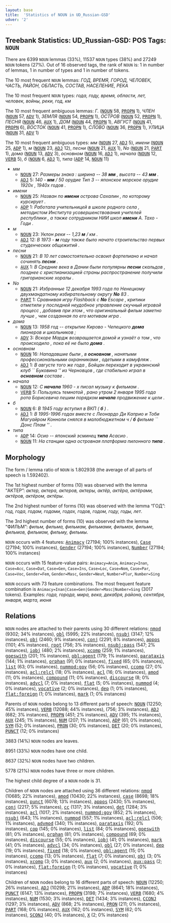 ```yaml
---
layout: base
title:  'Statistics of NOUN in UD_Russian-GSD'
udver: '2'
---
```


## Treebank Statistics: UD_Russian-GSD: POS Tags: `NOUN`

There are 6399 `NOUN` lemmas (33%), 11537 `NOUN` types (38%) and 27249 `NOUN` tokens (27%).
Out of 16 observed tags, the rank of `NOUN` is: 1 in number of lemmas, 1 in number of types and 1 in number of tokens.

The 10 most frequent `NOUN` lemmas: <em>ГОД, ВРЕМЯ, ГОРОД, ЧЕЛОВЕК, ЧАСТЬ, РАЙОН, ОБЛАСТЬ, СОСТАВ, НАСЕЛЕНИЕ, РЕКА</em>

The 10 most frequent `NOUN` types:  <em>года, году, время, области, лет, человек, войны, реки, год, км</em>

The 10 most frequent ambiguous lemmas: <em>Г.</em> (<tt><a href="ru_gsd-pos-NOUN.html">NOUN</a></tt> 58, <tt><a href="ru_gsd-pos-PROPN.html">PROPN</a></tt> 1), <em>ЧЛЕН</em> (<tt><a href="ru_gsd-pos-NOUN.html">NOUN</a></tt> 57, <tt><a href="ru_gsd-pos-ADV.html">ADV</a></tt> 1), <em>ЗЕМЛЯ</em> (<tt><a href="ru_gsd-pos-NOUN.html">NOUN</a></tt> 54, <tt><a href="ru_gsd-pos-PROPN.html">PROPN</a></tt> 1), <em>ОСТРОВ</em> (<tt><a href="ru_gsd-pos-NOUN.html">NOUN</a></tt> 52, <tt><a href="ru_gsd-pos-PROPN.html">PROPN</a></tt> 1), <em>ПЕСНЯ</em> (<tt><a href="ru_gsd-pos-NOUN.html">NOUN</a></tt> 46, <tt><a href="ru_gsd-pos-AUX.html">AUX</a></tt> 1), <em>ДОМ</em> (<tt><a href="ru_gsd-pos-NOUN.html">NOUN</a></tt> 44, <tt><a href="ru_gsd-pos-PROPN.html">PROPN</a></tt> 1), <em>АВГУСТ</em> (<tt><a href="ru_gsd-pos-NOUN.html">NOUN</a></tt> 41, <tt><a href="ru_gsd-pos-PROPN.html">PROPN</a></tt> 6), <em>ВОСТОК</em> (<tt><a href="ru_gsd-pos-NOUN.html">NOUN</a></tt> 41, <tt><a href="ru_gsd-pos-PROPN.html">PROPN</a></tt> 1), <em>СЛОВО</em> (<tt><a href="ru_gsd-pos-NOUN.html">NOUN</a></tt> 36, <tt><a href="ru_gsd-pos-PROPN.html">PROPN</a></tt> 1), <em>УЛИЦА</em> (<tt><a href="ru_gsd-pos-NOUN.html">NOUN</a></tt> 31, <tt><a href="ru_gsd-pos-ADV.html">ADV</a></tt> 1)

The 10 most frequent ambiguous types:  <em>мм</em> (<tt><a href="ru_gsd-pos-NOUN.html">NOUN</a></tt> 27, <tt><a href="ru_gsd-pos-ADJ.html">ADJ</a></tt> 5), <em>имени</em> (<tt><a href="ru_gsd-pos-NOUN.html">NOUN</a></tt> 25, <tt><a href="ru_gsd-pos-ADP.html">ADP</a></tt> 1), <em>м</em> (<tt><a href="ru_gsd-pos-NOUN.html">NOUN</a></tt> 23, <tt><a href="ru_gsd-pos-ADJ.html">ADJ</a></tt> 12), <em>песни</em> (<tt><a href="ru_gsd-pos-NOUN.html">NOUN</a></tt> 21, <tt><a href="ru_gsd-pos-AUX.html">AUX</a></tt> 1), <em>No</em> (<tt><a href="ru_gsd-pos-NOUN.html">NOUN</a></tt> 21, <tt><a href="ru_gsd-pos-PART.html">PART</a></tt> 1), <em>дома</em> (<tt><a href="ru_gsd-pos-NOUN.html">NOUN</a></tt> 13, <tt><a href="ru_gsd-pos-ADV.html">ADV</a></tt> 3), <em>основном</em> (<tt><a href="ru_gsd-pos-NOUN.html">NOUN</a></tt> 16, <tt><a href="ru_gsd-pos-ADJ.html">ADJ</a></tt> 1), <em>начала</em> (<tt><a href="ru_gsd-pos-NOUN.html">NOUN</a></tt> 12, <tt><a href="ru_gsd-pos-VERB.html">VERB</a></tt> 5), <em>б</em> (<tt><a href="ru_gsd-pos-NOUN.html">NOUN</a></tt> 6, <tt><a href="ru_gsd-pos-ADJ.html">ADJ</a></tt> 1), <em>типа</em> (<tt><a href="ru_gsd-pos-ADP.html">ADP</a></tt> 14, <tt><a href="ru_gsd-pos-NOUN.html">NOUN</a></tt> 11)


* <em>мм</em>
  * <tt><a href="ru_gsd-pos-NOUN.html">NOUN</a></tt> 27: <em>Размеры знака : ширина -- 38 <b>мм</b> , высота -- 43 <b>мм</b> .</em>
  * <tt><a href="ru_gsd-pos-ADJ.html">ADJ</a></tt> 5: <em>140 - <b>мм</b> / 50 орудие Тип 3 -- японское морское орудие 1920х , 1940х годов .</em>
* <em>имени</em>
  * <tt><a href="ru_gsd-pos-NOUN.html">NOUN</a></tt> 25: <em>Назван по <b>имени</b> острова Сахалин , по которому курсирует .</em>
  * <tt><a href="ru_gsd-pos-ADP.html">ADP</a></tt> 1: <em>Работала учительницей в школе родного села , методистом Института усовершенствования учителей республики , а также сотрудником НИИ школ <b>имени</b> А. Тахо - Годи .</em>
* <em>м</em>
  * <tt><a href="ru_gsd-pos-NOUN.html">NOUN</a></tt> 23: <em>Уклон реки -- 1,23 <b>м</b> / км .</em>
  * <tt><a href="ru_gsd-pos-ADJ.html">ADJ</a></tt> 12: <em>В 1973 - <b>м</b> году также было начато строительство первых студенческих общежитий .</em>
* <em>песни</em>
  * <tt><a href="ru_gsd-pos-NOUN.html">NOUN</a></tt> 21: <em>В 10 лет самостоятельно освоил фортепиано и начал сочинять <b>песни</b> .</em>
  * <tt><a href="ru_gsd-pos-AUX.html">AUX</a></tt> 1: <em>В Средние века в Дании были популярны <b>песни</b> скальдов , позднее с христианизацией страны распространение получили григорианские хоралы .</em>
* <em>No</em>
  * <tt><a href="ru_gsd-pos-NOUN.html">NOUN</a></tt> 21: <em>Избранные 12 декабря 1993 года по Ненецкому двухмандатному избирательному округу <b>No</b> 83 .</em>
  * <tt><a href="ru_gsd-pos-PART.html">PART</a></tt> 1: <em>Сравнивая игру Flashback с <b>No</b> Escape , критики отметили у последней неудобное управление скучный игровой процесс , добавив при этом , что оригинальный фильм заметно лучше , чем созданная по его мотивам игра .</em>
* <em>дома</em>
  * <tt><a href="ru_gsd-pos-NOUN.html">NOUN</a></tt> 13: <em>1958 год -- открытие Кирово - Чепецкого <b>дома</b> пионеров и школьников ;</em>
  * <tt><a href="ru_gsd-pos-ADV.html">ADV</a></tt> 3: <em>Вскоре Мардж возвращается домой и узнаёт о том , что происходило , пока её не было <b>дома</b> .</em>
* <em>основном</em>
  * <tt><a href="ru_gsd-pos-NOUN.html">NOUN</a></tt> 16: <em>Нападавшие были , в <b>основном</b> , нанятыми профессиональными охранниками , одетыми в камуфляж .</em>
  * <tt><a href="ru_gsd-pos-ADJ.html">ADJ</a></tt> 1: <em>В августе того же года , Бойцан переходит в украинский клуб `` Буковина &#39;&#39; из Черновцов , где стабильно играл в <b>основном</b> составе .</em>
* <em>начала</em>
  * <tt><a href="ru_gsd-pos-NOUN.html">NOUN</a></tt> 12: <em>С <b>начала</b> 1960 - х писал музыку к фильмам .</em>
  * <tt><a href="ru_gsd-pos-VERB.html">VERB</a></tt> 5: <em>Пользуясь темнотой , рано утром 2 января 1995 года рота Борисевича пешим порядком <b>начала</b> продвижение к цели .</em>
* <em>б</em>
  * <tt><a href="ru_gsd-pos-NOUN.html">NOUN</a></tt> 6: <em>В 1945 году вступил в ВКП ( <b>б</b> ) .</em>
  * <tt><a href="ru_gsd-pos-ADJ.html">ADJ</a></tt> 1: <em>В 1995-1996 годах вместе с Леонардо Ди Каприо и Тоби Магуайром Конноли снялся в малобюджетном ч / <b>б</b> фильме `` Донс Плам &#39;&#39; .</em>
* <em>типа</em>
  * <tt><a href="ru_gsd-pos-ADP.html">ADP</a></tt> 14: <em>Осио -- японский эсминец <b>типа</b> Асасио .</em>
  * <tt><a href="ru_gsd-pos-NOUN.html">NOUN</a></tt> 11: <em>На станции одна островная платформа пилонного <b>типа</b> .</em>

## Morphology

The form / lemma ratio of `NOUN` is 1.802938 (the average of all parts of speech is 1.592402).

The 1st highest number of forms (10) was observed with the lemma “АКТЕР”: <em>актер, актера, актеров, актеры, актёр, актёра, актёрами, актёров, актёром, актёры</em>.

The 2nd highest number of forms (10) was observed with the lemma “ГОД”: <em>год, года, годам, годами, годах, годов, годом, году, годы, лет</em>.

The 3rd highest number of forms (10) was observed with the lemma “ФИЛЬМ”: <em>фильм, фильма, фильмам, фильмами, фильмах, фильме, фильмов, фильмом, фильму, фильмы</em>.

`NOUN` occurs with 4 features: <tt><a href="ru_gsd-feat-Animacy.html">Animacy</a></tt> (27194; 100% instances), <tt><a href="ru_gsd-feat-Case.html">Case</a></tt> (27194; 100% instances), <tt><a href="ru_gsd-feat-Gender.html">Gender</a></tt> (27194; 100% instances), <tt><a href="ru_gsd-feat-Number.html">Number</a></tt> (27194; 100% instances)

`NOUN` occurs with 15 feature-value pairs: `Animacy=Anim`, `Animacy=Inan`, `Case=Acc`, `Case=Dat`, `Case=Gen`, `Case=Ins`, `Case=Loc`, `Case=Nom`, `Case=Par`, `Case=Voc`, `Gender=Fem`, `Gender=Masc`, `Gender=Neut`, `Number=Plur`, `Number=Sing`

`NOUN` occurs with 73 feature combinations.
The most frequent feature combination is `Animacy=Inan|Case=Gen|Gender=Masc|Number=Sing` (3017 tokens).
Examples: <em>года, города, мира, века, декабря, района, сентября, января, марта, июня</em>


## Relations

`NOUN` nodes are attached to their parents using 30 different relations: <tt><a href="ru_gsd-dep-nmod.html">nmod</a></tt> (9302; 34% instances), <tt><a href="ru_gsd-dep-obl.html">obl</a></tt> (5995; 22% instances), <tt><a href="ru_gsd-dep-nsubj.html">nsubj</a></tt> (3147; 12% instances), <tt><a href="ru_gsd-dep-obj.html">obj</a></tt> (2460; 9% instances), <tt><a href="ru_gsd-dep-conj.html">conj</a></tt> (2291; 8% instances), <tt><a href="ru_gsd-dep-appos.html">appos</a></tt> (1101; 4% instances), <tt><a href="ru_gsd-dep-root.html">root</a></tt> (756; 3% instances), <tt><a href="ru_gsd-dep-nsubj-pass.html">nsubj:pass</a></tt> (547; 2% instances), <tt><a href="ru_gsd-dep-iobj.html">iobj</a></tt> (480; 2% instances), <tt><a href="ru_gsd-dep-xcomp.html">xcomp</a></tt> (259; 1% instances), <tt><a href="ru_gsd-dep-goeswith.html">goeswith</a></tt> (201; 1% instances), <tt><a href="ru_gsd-dep-obl-agent.html">obl:agent</a></tt> (179; 1% instances), <tt><a href="ru_gsd-dep-parataxis.html">parataxis</a></tt> (144; 1% instances), <tt><a href="ru_gsd-dep-orphan.html">orphan</a></tt> (91; 0% instances), <tt><a href="ru_gsd-dep-fixed.html">fixed</a></tt> (65; 0% instances), <tt><a href="ru_gsd-dep-list.html">list</a></tt> (63; 0% instances), <tt><a href="ru_gsd-dep-nummod-gov.html">nummod:gov</a></tt> (56; 0% instances), <tt><a href="ru_gsd-dep-ccomp.html">ccomp</a></tt> (27; 0% instances), <tt><a href="ru_gsd-dep-acl-relcl.html">acl:relcl</a></tt> (18; 0% instances), <tt><a href="ru_gsd-dep-acl.html">acl</a></tt> (16; 0% instances), <tt><a href="ru_gsd-dep-amod.html">amod</a></tt> (11; 0% instances), <tt><a href="ru_gsd-dep-compound.html">compound</a></tt> (11; 0% instances), <tt><a href="ru_gsd-dep-discourse.html">discourse</a></tt> (8; 0% instances), <tt><a href="ru_gsd-dep-advcl.html">advcl</a></tt> (7; 0% instances), <tt><a href="ru_gsd-dep-flat.html">flat</a></tt> (5; 0% instances), <tt><a href="ru_gsd-dep-nummod.html">nummod</a></tt> (4; 0% instances), <tt><a href="ru_gsd-dep-vocative.html">vocative</a></tt> (2; 0% instances), <tt><a href="ru_gsd-dep-dep.html">dep</a></tt> (1; 0% instances), <tt><a href="ru_gsd-dep-flat-foreign.html">flat:foreign</a></tt> (1; 0% instances), <tt><a href="ru_gsd-dep-mark.html">mark</a></tt> (1; 0% instances)

Parents of `NOUN` nodes belong to 13 different parts of speech: <tt><a href="ru_gsd-pos-NOUN.html">NOUN</a></tt> (12250; 45% instances), <tt><a href="ru_gsd-pos-VERB.html">VERB</a></tt> (12088; 44% instances),  (756; 3% instances), <tt><a href="ru_gsd-pos-ADJ.html">ADJ</a></tt> (682; 3% instances), <tt><a href="ru_gsd-pos-PROPN.html">PROPN</a></tt> (451; 2% instances), <tt><a href="ru_gsd-pos-ADV.html">ADV</a></tt> (395; 1% instances), <tt><a href="ru_gsd-pos-AUX.html">AUX</a></tt> (245; 1% instances), <tt><a href="ru_gsd-pos-NUM.html">NUM</a></tt> (207; 1% instances), <tt><a href="ru_gsd-pos-ADP.html">ADP</a></tt> (61; 0% instances), <tt><a href="ru_gsd-pos-SYM.html">SYM</a></tt> (52; 0% instances), <tt><a href="ru_gsd-pos-PRON.html">PRON</a></tt> (30; 0% instances), <tt><a href="ru_gsd-pos-DET.html">DET</a></tt> (20; 0% instances), <tt><a href="ru_gsd-pos-PUNCT.html">PUNCT</a></tt> (12; 0% instances)

3883 (14%) `NOUN` nodes are leaves.

8951 (33%) `NOUN` nodes have one child.

8637 (32%) `NOUN` nodes have two children.

5778 (21%) `NOUN` nodes have three or more children.

The highest child degree of a `NOUN` node is 31.

Children of `NOUN` nodes are attached using 36 different relations: <tt><a href="ru_gsd-dep-nmod.html">nmod</a></tt> (10685; 22% instances), <tt><a href="ru_gsd-dep-amod.html">amod</a></tt> (10430; 22% instances), <tt><a href="ru_gsd-dep-case.html">case</a></tt> (8698; 18% instances), <tt><a href="ru_gsd-dep-punct.html">punct</a></tt> (6078; 13% instances), <tt><a href="ru_gsd-dep-appos.html">appos</a></tt> (2430; 5% instances), <tt><a href="ru_gsd-dep-conj.html">conj</a></tt> (2217; 5% instances), <tt><a href="ru_gsd-dep-cc.html">cc</a></tt> (1317; 3% instances), <tt><a href="ru_gsd-dep-det.html">det</a></tt> (1284; 3% instances), <tt><a href="ru_gsd-dep-acl.html">acl</a></tt> (1017; 2% instances), <tt><a href="ru_gsd-dep-nummod-gov.html">nummod:gov</a></tt> (852; 2% instances), <tt><a href="ru_gsd-dep-nsubj.html">nsubj</a></tt> (643; 1% instances), <tt><a href="ru_gsd-dep-nummod.html">nummod</a></tt> (557; 1% instances), <tt><a href="ru_gsd-dep-acl-relcl.html">acl:relcl</a></tt> (506; 1% instances), <tt><a href="ru_gsd-dep-advmod.html">advmod</a></tt> (340; 1% instances), <tt><a href="ru_gsd-dep-parataxis.html">parataxis</a></tt> (192; 0% instances), <tt><a href="ru_gsd-dep-cop.html">cop</a></tt> (145; 0% instances), <tt><a href="ru_gsd-dep-list.html">list</a></tt> (84; 0% instances), <tt><a href="ru_gsd-dep-goeswith.html">goeswith</a></tt> (81; 0% instances), <tt><a href="ru_gsd-dep-orphan.html">orphan</a></tt> (81; 0% instances), <tt><a href="ru_gsd-dep-compound.html">compound</a></tt> (69; 0% instances), <tt><a href="ru_gsd-dep-discourse.html">discourse</a></tt> (55; 0% instances), <tt><a href="ru_gsd-dep-iobj.html">iobj</a></tt> (41; 0% instances), <tt><a href="ru_gsd-dep-mark.html">mark</a></tt> (41; 0% instances), <tt><a href="ru_gsd-dep-advcl.html">advcl</a></tt> (34; 0% instances), <tt><a href="ru_gsd-dep-obl.html">obl</a></tt> (27; 0% instances), <tt><a href="ru_gsd-dep-dep.html">dep</a></tt> (19; 0% instances), <tt><a href="ru_gsd-dep-fixed.html">fixed</a></tt> (18; 0% instances), <tt><a href="ru_gsd-dep-obl-agent.html">obl:agent</a></tt> (15; 0% instances), <tt><a href="ru_gsd-dep-ccomp.html">ccomp</a></tt> (13; 0% instances), <tt><a href="ru_gsd-dep-flat.html">flat</a></tt> (7; 0% instances), <tt><a href="ru_gsd-dep-obj.html">obj</a></tt> (3; 0% instances), <tt><a href="ru_gsd-dep-xcomp.html">xcomp</a></tt> (3; 0% instances), <tt><a href="ru_gsd-dep-aux.html">aux</a></tt> (2; 0% instances), <tt><a href="ru_gsd-dep-aux-pass.html">aux:pass</a></tt> (2; 0% instances), <tt><a href="ru_gsd-dep-flat-foreign.html">flat:foreign</a></tt> (1; 0% instances), <tt><a href="ru_gsd-dep-vocative.html">vocative</a></tt> (1; 0% instances)

Children of `NOUN` nodes belong to 16 different parts of speech: <tt><a href="ru_gsd-pos-NOUN.html">NOUN</a></tt> (12250; 26% instances), <tt><a href="ru_gsd-pos-ADJ.html">ADJ</a></tt> (10298; 21% instances), <tt><a href="ru_gsd-pos-ADP.html">ADP</a></tt> (8641; 18% instances), <tt><a href="ru_gsd-pos-PUNCT.html">PUNCT</a></tt> (6147; 13% instances), <tt><a href="ru_gsd-pos-PROPN.html">PROPN</a></tt> (3198; 7% instances), <tt><a href="ru_gsd-pos-VERB.html">VERB</a></tt> (1680; 4% instances), <tt><a href="ru_gsd-pos-NUM.html">NUM</a></tt> (1530; 3% instances), <tt><a href="ru_gsd-pos-DET.html">DET</a></tt> (1434; 3% instances), <tt><a href="ru_gsd-pos-CCONJ.html">CCONJ</a></tt> (1297; 3% instances), <tt><a href="ru_gsd-pos-ADV.html">ADV</a></tt> (868; 2% instances), <tt><a href="ru_gsd-pos-PRON.html">PRON</a></tt> (211; 0% instances), <tt><a href="ru_gsd-pos-PART.html">PART</a></tt> (168; 0% instances), <tt><a href="ru_gsd-pos-AUX.html">AUX</a></tt> (162; 0% instances), <tt><a href="ru_gsd-pos-SYM.html">SYM</a></tt> (62; 0% instances), <tt><a href="ru_gsd-pos-SCONJ.html">SCONJ</a></tt> (40; 0% instances), <tt><a href="ru_gsd-pos-X.html">X</a></tt> (2; 0% instances)

